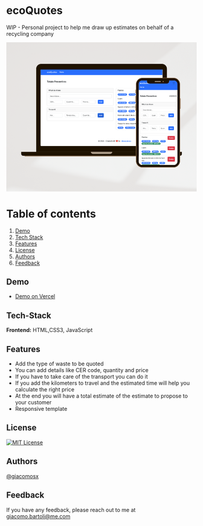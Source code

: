 # ecoQuotes 
WIP - Personal project to help me draw up estimates on behalf of a recycling company

![App Screenshot](https://github.com/giacomosx/ecoQuotes/blob/main/screen/preview.png)


# Table of contents  
1. [Demo](#Demo)
2. [Tech Stack](#Tech-Stack)  
3. [Features](#Features)  
4. [License](#License)
5. [Authors](#Authors)  
6. [Feedback](#Feedback)  

## Demo

- [Demo on Vercel](https://eco-quotes-three.vercel.app/)

## Tech-Stack  
**Frontend:** HTML,CSS3, JavaScript

## Features  

- Add the type of waste to be quoted
- You can add details like CER code, quantity and price
- If you have to take care of the transport you can do it
- If you add the kilometers to travel and the estimated time will help you calculate the right price
- At the end you will have a total estimate of the estimate to propose to your customer
- Responsive template

## License  

[![MIT License](https://img.shields.io/badge/License-MIT-green.svg)](https://choosealicense.com/licenses/mit/)  
 
## Authors  

[@giacomosx](https://www.github.com/giacomosx)  


 ## Feedback  

If you have any feedback, please reach out to me at giacomo.bartoli@me.com